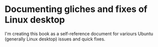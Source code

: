 # Documenting gliches and fixes of Linux desktop

I'm creating this book as a self-reference document for variours Ubuntu \(generally Linux desktop\) issues and quick fixes.


